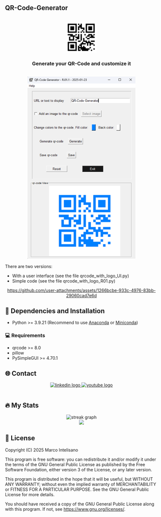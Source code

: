 ## QR-Code-Generator

<!-- PROJECT LOGO -->
<br />
<div align="center">
    <img src="imgs/qrcode_icon.png" alt="Logo" height="100">
<h3 align="center">Generate your QR-Code and customize it</h3>
</div>
<br/>
<div align="center">
    <img src="imgs/qrcode_screenshot.png" alt="Screenshot" height="600">
</div>
</div>





There are two versions: 
- With a user interface (see the file qrcode_with_logo_UI.py)
- Simple code (see the file qrcode_with_logo_R01.py)

<div align="center">
    
https://github.com/user-attachments/assets/1266bcbe-933c-4976-83bb-29060cad7e6d


</div>

## :wrench: Dependencies and Installation

- Python >= 3.9.21 (Recommend to use [Anaconda](https://www.anaconda.com/download/#linux) or [Miniconda](https://docs.conda.io/en/latest/miniconda.html))

### :computer: Requirements

- qrcode >= 8.0
- pillow
- PySimpleGUI >= 4.70.1



<!-- CONTACT -->
## 🌐 Contact

<div align="center">
  <a href="https://www.linkedin.com/in/engineermarcointelisano/" target="_blank">
    <img src="https://img.shields.io/static/v1?message=LinkedIn&logo=linkedin&label=&color=0077B5&logoColor=white&labelColor=&style=for-the-badge" height="25" alt="linkedin logo"  />
  </a>
  <a href="https://www.youtube.com/@MarcoIntelisano" target="_blank">
    <img src="https://img.shields.io/static/v1?message=Youtube&logo=youtube&label=&color=FF0000&logoColor=white&labelColor=&style=for-the-badge" height="25" alt="youtube logo"  />
  </a>
</div>
<br/>


<!-- Stats -->
## 🔥 My Stats

<div align="center">
  <img src="https://streak-stats.demolab.com?user=MarcoIntelisano&locale=en&mode=daily&theme=dark&hide_border=false&border_radius=5&order=3" height="220" alt="streak graph"  />
</div>


<div align="center">
  <img src="https://visitor-badge.laobi.icu/badge?page_id=MarcoIntelisano.MarcoIntelisano&"  />
</div>




## :scroll: License
Copyright (C) 2025 Marco Intelisano

This program is free software: you can redistribute it and/or modify it under the terms of the GNU General Public License as published by the Free Software Foundation, either version 3 of the License, or any later version.

This program is distributed in the hope that it will be useful, but WITHOUT ANY WARRANTY; without even the implied warranty of MERCHANTABILITY or FITNESS FOR A PARTICULAR PURPOSE. See the GNU General Public License for more details.

You should have received a copy of the GNU General Public License along with this program. If not, see https://www.gnu.org/licenses/.
